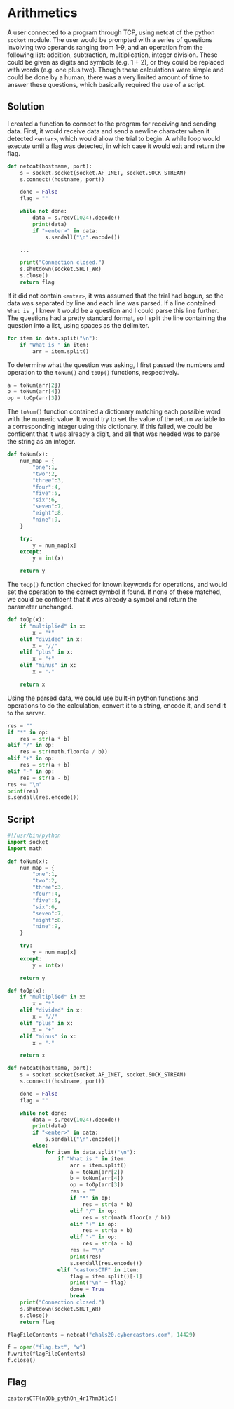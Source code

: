# Arithmetics

A user connected to a program through TCP, using netcat of the python ```socket``` module.
The user would be prompted with a series of questions involving two operands ranging from 1-9, and an operation from the following list: addition, subtraction, multiplication, integer division.
These could be given as digits and symbols (e.g. 1 + 2), or they could be replaced with words (e.g. one plus two).
Though these calculations were simple and could be done by a human, there was a very limited amount of time to answer these questions, which basically required the use of a script.

## Solution

I created a function to connect to the program for receiving and sending data.
First, it would receive data and send a newline character when it detected ```<enter>```, which would allow the trial to begin.
A while loop would execute until a flag was detected, in which case it would exit and return the flag.

```py
def netcat(hostname, port):
    s = socket.socket(socket.AF_INET, socket.SOCK_STREAM)
    s.connect((hostname, port))

    done = False
    flag = ""

    while not done:
        data = s.recv(1024).decode()
        print(data)
        if "<enter>" in data:
            s.sendall("\n".encode())

    ...

    print("Connection closed.")
    s.shutdown(socket.SHUT_WR)
    s.close()
    return flag
```

If it did not contain ```<enter>```, it was assumed that the trial had begun, so the data was separated by line and each line was parsed.
If a line contained ```What is ```, I knew it would be a question and I could parse this line further.
The questions had a pretty standard format, so I split the line containing the question into a list, using spaces as the delimiter.

```py
for item in data.split("\n"):
    if "What is " in item:
        arr = item.split()
```

To determine what the question was asking, I first passed the numbers and operation to the ```toNum()``` and ```toOp()``` functions, respectively.

```py
a = toNum(arr[2])
b = toNum(arr[4])
op = toOp(arr[3])
```

The ```toNum()``` function contained a dictionary matching each possible word with the numeric value.
It would try to set the value of the return variable to a corresponding integer using this dictionary.
If this failed, we could be confident that it was already a digit, and all that was needed was to parse the string as an integer.

```py
def toNum(x):
    num_map = {
        "one":1,
        "two":2,
        "three":3,
        "four":4,
        "five":5,
        "six":6,
        "seven":7,
        "eight":8,
        "nine":9,
    }

    try:
        y = num_map[x]
    except:
        y = int(x)

    return y
```

The ```toOp()``` function checked for known keywords for operations, and would set the operation to the correct symbol if found.
If none of these matched, we could be confident that it was already a symbol and return the parameter unchanged.

```py
def toOp(x):
    if "multiplied" in x:
        x = "*"
    elif "divided" in x:
        x = "//"
    elif "plus" in x:
        x = "+"
    elif "minus" in x:
        x = "-"

    return x
```

Using the parsed data, we could use built-in python functions and operations to do the calculation, convert it to a string, encode it, and send it to the server.

```py
res = ""
if "*" in op:
    res = str(a * b)
elif "/" in op:
    res = str(math.floor(a / b))
elif "+" in op:
    res = str(a + b)
elif "-" in op:
    res = str(a - b)
res += "\n"
print(res)
s.sendall(res.encode())
```

## Script

```py
#!/usr/bin/python
import socket
import math

def toNum(x):
    num_map = {
        "one":1,
        "two":2,
        "three":3,
        "four":4,
        "five":5,
        "six":6,
        "seven":7,
        "eight":8,
        "nine":9,
    }

    try:
        y = num_map[x]
    except:
        y = int(x)

    return y

def toOp(x):
    if "multiplied" in x:
        x = "*"
    elif "divided" in x:
        x = "//"
    elif "plus" in x:
        x = "+"
    elif "minus" in x:
        x = "-"

    return x

def netcat(hostname, port):
    s = socket.socket(socket.AF_INET, socket.SOCK_STREAM)
    s.connect((hostname, port))

    done = False
    flag = ""

    while not done:
        data = s.recv(1024).decode()
        print(data)
        if "<enter>" in data:
            s.sendall("\n".encode())
        else:
            for item in data.split("\n"):
                if "What is " in item:
                    arr = item.split()
                    a = toNum(arr[2])
                    b = toNum(arr[4])
                    op = toOp(arr[3])
                    res = ""
                    if "*" in op:
                        res = str(a * b)
                    elif "/" in op:
                        res = str(math.floor(a / b))
                    elif "+" in op:
                        res = str(a + b)
                    elif "-" in op:
                        res = str(a - b)
                    res += "\n"
                    print(res)
                    s.sendall(res.encode())
                elif "castorsCTF" in item:
                    flag = item.split()[-1]
                    print("\n" + flag)
                    done = True
                    break
    print("Connection closed.")
    s.shutdown(socket.SHUT_WR)
    s.close()
    return flag

flagFileContents = netcat("chals20.cybercastors.com", 14429)

f = open("flag.txt", "w")
f.write(flagFileContents)
f.close()
```

## Flag

```castorsCTF(n00b_pyth0n_4r17hm3t1c5}```

